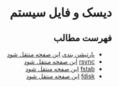 <div dir="rtl">

# دیسک و فایل سیستم

## فهرست مطالب
- [پارتیشن بندی](./content/partitioning) [این صفحه منتقل شود](https://wiki.archusers.ir/index.php/%D9%BE%D8%A7%D8%B1%D8%AA%DB%8C%D8%B4%D9%86_%D8%A8%D9%86%D8%AF%DB%8C)
- [rsync](./content/rsync) [این صفحه منتقل شود](https://wiki.archusers.ir/index.php/Full_system_backup_with_rsync)
- [fstab](./content/fstab) [این صفحه منتقل شود](https://wiki.archusers.ir/index.php/Fstab)
- [fdisk](./content/fdisk) [این صفحه منتقل شود](https://wiki.archusers.ir/index.php/Fdisk)


</div>
